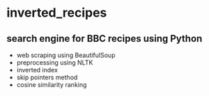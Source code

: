 # inverted_recipes

## search engine for BBC recipes using Python

- web scraping using BeautifulSoup
- preprocessing using NLTK
- inverted index 
- skip pointers method
- cosine similarity ranking
